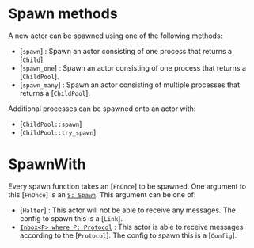 # Spawn methods
A new actor can be spawned using one of the following methods:
- [`spawn`] : Spawn an actor consisting of one process that returns a [`Child`].
- [`spawn_one`] : Spawn an actor consisting of one process that returns a [`ChildPool`].
- [`spawn_many`] : Spawn an actor consisting of multiple processes that returns a [`ChildPool`].

Additional processes can be spawned onto an actor with:
- [`ChildPool::spawn`]
- [`ChildPool::try_spawn`]

# SpawnWith
Every spawn function takes an [`FnOnce`] to be spawned. One argument to this [`FnOnce`] is an [`S: Spawn`](Spawn). This argument can be one of:
- [`Halter`] : This actor will not be able to receive any messages. The config to spawn this is a [`Link`].
- [`Inbox<P> where P: Protocol`](Inbox) : This actor is able to receive messages according to the [`Protocol`]. The config to spawn this is a [`Config`].